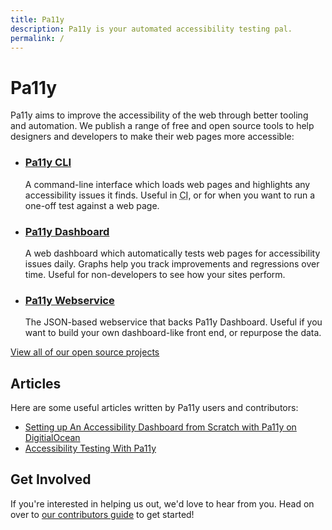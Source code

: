 ```yaml
---
title: Pa11y
description: Pa11y is your automated accessibility testing pal.
permalink: /
---
```



# Pa11y

Pa11y aims to improve the accessibility of the web through better tooling and automation. We publish a range of free and open source tools to help designers and developers to make their web pages more accessible:

  - ### [Pa11y CLI]
    A command-line interface which loads web pages and highlights any accessibility issues it finds. Useful in <abbr title="Continuous Integration">CI</abbr>, or for when you want to run a one-off test against a web page.

  - ### [Pa11y Dashboard]
    A web dashboard which automatically tests web pages for accessibility issues daily. Graphs help you track improvements and regressions over time. Useful for non-developers to see how your sites perform.

  - ### [Pa11y Webservice]
    The JSON-based webservice that backs Pa11y Dashboard. Useful if you want to build your own dashboard-like front end, or repurpose the data.

[View all of our open source projects][projects]


## Articles

Here are some useful articles written by Pa11y users and contributors:

  - [Setting up An Accessibility Dashboard from Scratch with Pa11y on DigitialOcean](https://una.im/pa11y-dash/)
  - [Accessibility Testing With Pa11y](http://cruft.io/posts/accessibility-testing-with-pa11y/)


## Get Involved

If you're interested in helping us out, we'd love to hear from you. Head on over to [our contributors guide][contributors] to get started!



[contributors]: /contributing/
[pa11y cli]: https://github.com/springernature/pa11y
[pa11y dashboard]: https://github.com/springernature/pa11y-dashboard
[pa11y webservice]: https://github.com/springernature/pa11y-webservice
[projects]: /projects/
